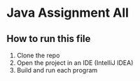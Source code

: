 # Java Assignment All

## How to run this file

1. Clone the repo
2. Open the project in an IDE (IntelliJ IDEA)
3. Build and run each program

